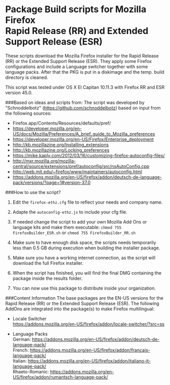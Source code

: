 # Package Build scripts for Mozilla Firefox <br/> Rapid Release (RR) and Extended Support Release (ESR)

These scripts download the Mozilla Firefox installer for the Rapid Release (RR) or the Extended Support Release (ESR). They apply some Firefox configurations and include a Language switcher together with some language packs. After that the PKG is put in a diskimage and the temp. build directory is cleaned.

This script was tested under OS X El Capitan 10.11.3 with Firefox RR and ESR version 45.0.


###Based on ideas and scripts from:
The script was developed by "Schnoddelbotz" (https://github.com/schnoddelbotz) 
based on input from the following sources:

- Firefox.app/Contents/Resources/defaults/pref/
- https://developer.mozilla.org/en-US/docs/Mozilla/Preferences/A_brief_guide_to_Mozilla_preferences
- https://developer.mozilla.org/en-US/Firefox/Enterprise_deployment
- http://kb.mozillazine.org/Installing_extensions
- http://kb.mozillazine.org/Locking_preferences
- https://mike.kaply.com/2012/03/16/customizing-firefox-autoconfig-files/
- http://mxr.mozilla.org/mozilla-central/source/extensions/pref/autoconfig/src/nsAutoConfig.cpp
- http://web.mit.edu/~firefox/www/maintainers/autoconfig.html
- https://addons.mozilla.org/en-US/firefox/addon/deutsch-de-language-pack/versions/?page=1#version-37.0

 
###How to use the script?

1.	Edit the `firefox-ethz.cfg` file to reflect your needs and company name.

2.	Adapte the `autoconfig-ethz.js` to include your cfg file.
	
3.	If needed change the script to add your own Mozilla Add Ons or language kits and make them executable:
	`chmod 755 FirefoxBuilder_ESR.sh` or `chmod 755 FirefoxBuilder_RR.sh`
	
4.	Make sure to have enough disk space, the scripts needs temporarily less than 0.5 GB during execution when building the installer package.

5.	Make sure you have a working internet connection, as the script will download the full Firefox installer.
	
6.	When the script has finished, you will find the final DMG containing the package inside the results folder.

7.	You can now use this package to distribute inside your organization.


###Content Information
The base packages are the EN-US versions for the Rapid Release (RR) or the Extended Support Release (ESR). The following AddOns are integrated into the package(s) to make Firefox multilingual:

- Locale Switcher <br/>
  https://addons.mozilla.org/en-US/firefox/addon/locale-switcher/?src=ss

- Language Packs <br/>
  German:	https://addons.mozilla.org/en-US/firefox/addon/deutsch-de-language-pack/ <br/>
  French:	https://addons.mozilla.org/en-US/firefox/addon/français-language-pack/ <br/>
  Italian:	https://addons.mozilla.org/en-US/firefox/addon/italiano-it-language-pack/ <br/>
  Rhaeto-Romanic:	https://addons.mozilla.org/en-US/firefox/addon/rumantsch-language-pack/
